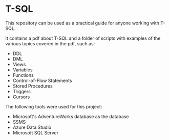 # T-SQL
This repository can be used as a practical guide for anyone working with T-SQL.  

It contains a pdf about T-SQL and a folder of scripts with examples of the various topics covered in the pdf, such as:

- DDL
- DML
- Views
- Variables
- Functions
- Control-of-Flow Statements
- Stored Procedures
- Triggers
- Cursors

The following tools were used for this project:
- Microsoft's AdventureWorks database as the database
- SSMS
- Azure Data Studio
- Microsoft SQL Server
